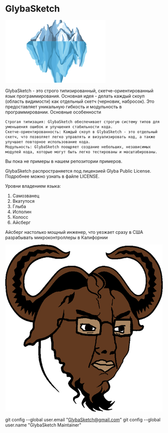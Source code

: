 # GlybaSketch
![alt text](logo.png)

GlybaSketch - это строго типизированный, скетче-ориентированный язык программирования. Основная идея - делать каждый скоуп (область видимости) как отдельный скетч (черновик, набросок). Это предоставляет уникальную гибкость и модульность в программировании.
Основные особенности

    Строгая типизация: GlybaSketch обеспечивает строгую систему типов для уменьшения ошибок и улучшения стабильности кода.
    Скетче-ориентированность: Каждый скоуп в GlybaSketch - это отдельный скетч, что позволяет легко управлять и визуализировать код, а также улучшает повторное использование кода.
    Модульность: GlybaSketch поощряет создание небольших, независимых модулей кода, которые могут быть легко тестированы и масштабированы.


Вы пока не примеры в нашем репозитории примеров.

GlybaSketch распространяется под лицензией Glyba Public License.
Подробнее можно узнать в файле LICENSE.

Уровни владением языка:
1. Самозванец
2. Вкатутося
3. Глыба
4. Исполин
5. Колосс
6. Айсберг

Айсберг настолько мощный инженер, что уезжает сразу в США разрабывать микроконтроллеры в Калифорнии


![alt text](logo-face.jpg)

  git config --global user.email "GlybaSketch@gmail.com"
  git config --global user.name "GlybaSketch Maintainer"
